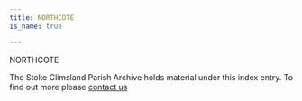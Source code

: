 ```yaml
---
title: NORTHCOTE
is_name: true

---
```


NORTHCOTE


The Stoke Climsland Parish Archive holds material under this index entry. To find out more please [contact us](/contact/)

